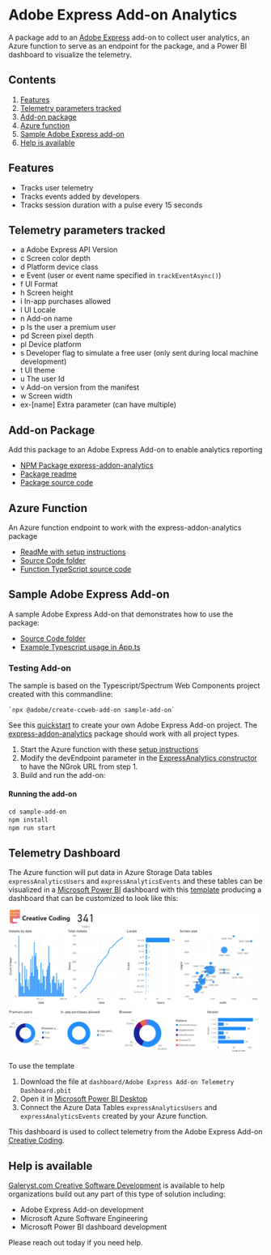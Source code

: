 # Adobe Express Add-on Analytics

A package add to an [Adobe Express](https://new.express.adobe.com/) add-on to collect user analytics, an Azure function to serve as an endpoint for the package, and a Power BI dashboard to visualize the telemetry.

## Contents

1. [Features](#features)
2. [Telemetry parameters tracked](#telemetry-parameters-tracked)
3. [Add-on package](#add-on-package)
4. [Azure function](#azure-function)
5. [Sample Adobe Express add-on](#sample-adobe-express-add-on)
6. [Help is available](#help-is-available)

## Features

- Tracks user telemetry
- Tracks events added by developers
- Tracks session duration with a pulse every 15 seconds

## Telemetry parameters tracked

- a Adobe Express API Version
- c Screen color depth
- d Platform device class
- e Event (user or event name specified in `trackEventAsync()`)
- f UI Format
- h Screen height
- i In-app purchases allowed
- l UI Locale
- n Add-on name
- p Is the user a premium user
- pd Screen pixel depth
- pl Device platform
- s Developer flag to simulate a free user (only sent during local machine development)
- t UI theme
- u The user Id
- v Add-on version from the manifest
- w Screen width
- ex-[name] Extra parameter (can have multiple)

## Add-on Package

Add this package to an Adobe Express Add-on to enable analytics reporting

- [NPM Package express-addon-analytics](https://www.npmjs.com/package/express-addon-analytics)
- [Package readme](addon-package/readme.md)
- [Package source code](addon-package/src/ExpressAnalytics.ts)

## Azure Function

An Azure function endpoint to work with the express-addon-analytics package

- [ReadMe with setup instructions](azure-function/readme.md)
- [Source Code folder](azure-function)
- [Function TypeScript source code](azure-function/src/functions/expressAnalytics.ts)

## Sample Adobe Express Add-on

A sample Adobe Express Add-on that demonstrates how to use the package:

- [Source Code folder](sample-add-on)
- [Example Typescript usage in App.ts](sample-add-on/src/ui/components/App.ts)

### Testing Add-on

The sample is based on the Typescript/Spectrum Web Components project created with this commandline:

    `npx @adobe/create-ccweb-add-on sample-add-on`

See this [quickstart](https://developer.adobe.com/express/add-ons/docs/guides/getting_started/quickstart/) to create your own Adobe Express Add-on project. The [express-addon-analytics](https://www.npmjs.com/package/express-addon-analytics) package should work with all project types.



1. Start the Azure function with these [setup instructions](azure-function/readme.md)
2. Modify the devEndpoint parameter in the [ExpressAnalytics constructor](sample-add-on/src/ui/components/App.ts) to have the NGrok URL from step 1.
3. Build and run the add-on:

#### Running the add-on

    cd sample-add-on
    npm install
    npm run start

## Telemetry Dashboard

The Azure function will put data in Azure Storage Data tables `expressAnalyticsUsers` and `expressAnalyticsEvents` and these tables can be visualized in a [Microsoft Power BI](https://www.microsoft.com/en-us/power-platform/products/power-bi) dashboard with this [template](dashboard/Adobe%20Express%20Add-on%20Telemetry%20Dashboard.pbit) producing a dashboard that can be customized to look like this:

![Creative Coding Add-on Telemetry Dashboard](/dashboard/creative-coding-dashboard.png)

To use the template

1. Download the file at `dashboard/Adobe Express Add-on Telemetry Dashboard.pbit`
2. Open it in [Microsoft Power BI Desktop](https://www.microsoft.com/en-us/power-platform/products/power-bi)
3. Connect the Azure Data Tables  `expressAnalyticsUsers` and `expressAnalyticsEvents` created by your Azure function.

This dashboard is used to collect telemetry from the Adobe Express Add-on [Creative Coding](https://adobesparkpost.app.link/TR9Mb7TXFLb?addOnId=w2ji95k72).

## Help is available

[Galeryst.com Creative Software Development](https://blog.galeryst.com/galeryst-custom-creative-software-development/) is available to help organizations build out any part of this type of solution including:

- Adobe Express Add-on development
- Microsoft Azure Software Engineering
- Microsoft Power BI dashboard development

Please reach out today if you need help.
